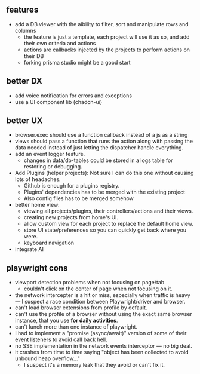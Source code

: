 ## features

- add a DB viewer with the aibility to filter, sort and manipulate rows and columns
  - the feature is just a template, each project will use it as so, and add their own criteria and actions
  - actions are callbacks injected by the projects to perform actions on their DB
  - forking prisma studio might be a good start

## better DX

- add voice notification for errors and exceptions
- use a UI component lib (chadcn-ui)

## better UX

- browser.exec should use a function callback instead of a js as a string
- views should pass a function that runs the action along with passing the data needed instead of just letting the dispatcher handle everything.
- add an event logger feature.
  - changes in data/db-tables could be stored in a logs table for restoring or debugging.
- Add Plugins (helper projects): Not sure I can do this one without causing lots of headaches.
  - Github is enough for a plugins registry.
  - Plugins' dependencies has to be merged with the existing project
  - Also config files has to be merged somehow
- better home view:
  - viewing all projects/plugins, their controllers/actions and their views.
  - creating new projects from home's UI.
  - allow custom view for each project to replace the default home view.
  - store UI state/preferences so you can quickly get back where you were.
  - keyboard navigation
- integrate AI

## playwright cons

- viewport detection problems when not focusing on page/tab
  - couldn't click on the center of page when not focusing on it.
- the network intercepter is a hit or miss, especially when traffic is heavy — I suspect a race condition between Playwright/driver and browser.
- can't load browser extensions from profile by default.
- can't use the profile of a browser without using the exact same browser instance, that you use **for daily activities**.
- can't lunch more than one instance of playwright.
- I had to implement a "promise (async/await)" version of some of their event listeners to avoid call back hell.
- no SSE implementation in the network events interceptor — no big deal.
- it crashes from time to time saying "object has been collected to avoid unbound heap overflow..."
  - I suspect it's a memory leak that they avoid or can't fix it.
